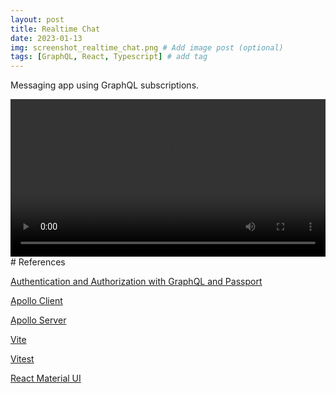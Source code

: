 ```yaml
---
layout: post
title: Realtime Chat
date: 2023-01-13
img: screenshot_realtime_chat.png # Add image post (optional)
tags: [GraphQL, React, Typescript] # add tag
---
```


Messaging app using GraphQL subscriptions.

<!-- <iframe width="100%" height="500" src="https://user-images.githubusercontent.com/119967588/212579370-db2f91de-62a9-4f34-a5cf-b6022952a848.mp4
" frameborder="0" allowfullscreen></iframe> -->
<video width="100%" controls>
  <source src="https://user-images.githubusercontent.com/119967588/212579370-db2f91de-62a9-4f34-a5cf-b6022952a848.mp4" type="video/mp4">
</video>
# References

[Authentication and Authorization with GraphQL and Passport](https://jkettmann.com/authentication-and-authorization-with-graphql-and-passport)

[Apollo Client](https://www.apollographql.com/docs/react/)

[Apollo Server](https://www.apollographql.com/docs/apollo-server/)

[Vite](https://vitejs.dev/)

[Vitest](https://vitest.dev)

[React Material UI](https://mui.com/material-ui/)
